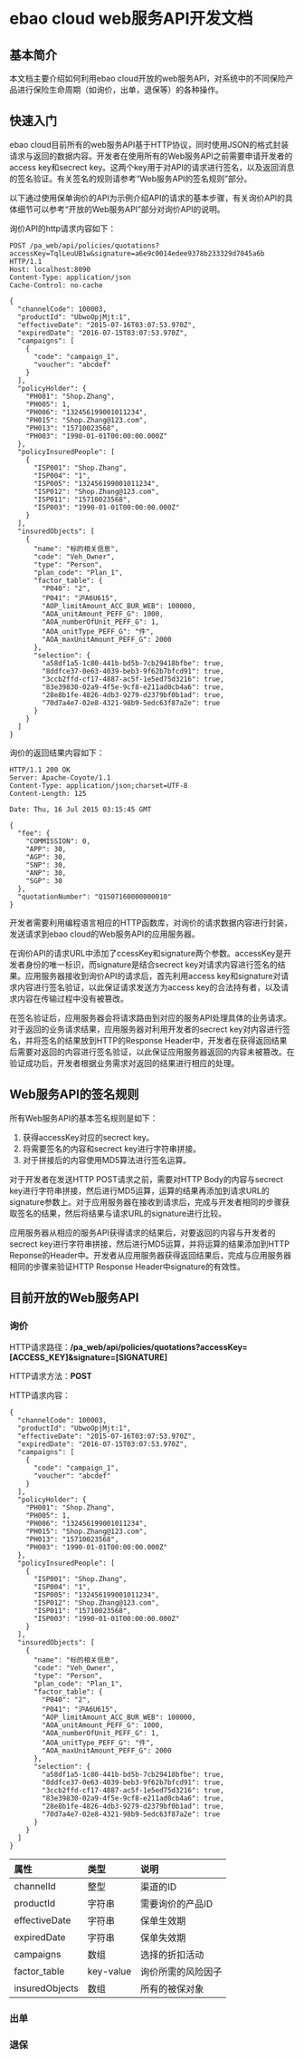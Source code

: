 
# ebao cloud web服务API开发文档

## 基本简介

本文档主要介绍如何利用ebao cloud开放的web服务API，对系统中的不同保险产品进行保险生命周期（如询价，出单，退保等）的各种操作。

## 快速入门

ebao cloud目前所有的web服务API基于HTTP协议，同时使用JSON的格式封装请求与返回的数据内容。开发者在使用所有的Web服务API之前需要申请开发者的access key和secrect key。这两个key用于对API的请求进行签名，以及返回消息的签名验证。有关签名的规则请参考“Web服务API的签名规则”部分。

以下通过使用保单询价的API为示例介绍API的请求的基本步骤，有关询价API的具体细节可以参考“开放的Web服务API”部分对询价API的说明。

询价API的http请求内容如下：

```
POST /pa_web/api/policies/quotations?accessKey=TqlLeuUB1w&signature=a6e9c0014edee9378b233329d7045a6b HTTP/1.1
Host: localhost:8090
Content-Type: application/json
Cache-Control: no-cache

{
  "channelCode": 100003,
  "productId": "UbwoOpjMjt:1",
  "effectiveDate": "2015-07-16T03:07:53.970Z",
  "expiredDate": "2016-07-15T03:07:53.970Z",
  "campaigns": [
    {
      "code": "campaign_1",
      "voucher": "abcdef"
    }
  ],
  "policyHolder": {
    "PH001": "Shop.Zhang",
    "PH005": 1,
    "PH006": "132456199001011234",
    "PH015": "Shop.Zhang@123.com",
    "PH013": "15710023568",
    "PH003": "1990-01-01T00:00:00.000Z"
  },
  "policyInsuredPeople": [
    {
      "ISP001": "Shop.Zhang",
      "ISP004": "1",
      "ISP005": "132456199001011234",
      "ISP012": "Shop.Zhang@123.com",
      "ISP011": "15710023568",
      "ISP003": "1990-01-01T00:00:00.000Z"
    }
  ],
  "insuredObjects": [
    {
      "name": "标的相关信息",
      "code": "Veh_Owner",
      "type": "Person",
      "plan_code": "Plan_1",
      "factor_table": {
        "P040": "2",
        "P041": "沪A6U615",
        "AOP_limitAmount_ACC_BUR_WEB": 100000,
        "AOA_unitAmount_PEFF_G": 1000,
        "AOA_numberOfUnit_PEFF_G": 1,
        "AOA_unitType_PEFF_G": "件",
        "AOA_maxUnitAmount_PEFF_G": 2000
      },
      "selection": {
        "a58df1a5-1c80-441b-bd5b-7cb29418bfbe": true,
        "8ddfce37-0e63-4039-beb3-9f62b7bfcd91": true,
        "3ccb2ffd-cf17-4887-ac5f-1e5ed75d3216": true,
        "83e39830-02a9-4f5e-9cf8-e211ad0cb4a6": true,
        "28e8b1fe-4826-4db3-9279-d2379bf0b1ad": true,
        "70d7a4e7-02e8-4321-98b9-5edc63f87a2e": true
      }
    }
  ]
}
```

询价的返回结果内容如下：
```
HTTP/1.1 200 OK
Server: Apache-Coyote/1.1
Content-Type: application/json;charset=UTF-8
Content-Length: 125

Date: Thu, 16 Jul 2015 03:15:45 GMT

{
  "fee": {
    "COMMISSION": 0,
    "APP": 30,
    "AGP": 30,
    "SNP": 30,
    "ANP": 30,
    "SGP": 30
  },
  "quotationNumber": "Q1507160000000010"
}
```

开发者需要利用编程语言相应的HTTP函数库，对询价的请求数据内容进行封装，发送请求到ebao cloud的Web服务API的应用服务器。

在询价API的请求URL中添加了ccessKey和signature两个参数。accessKey是开发者身份的唯一标识，而signature是结合secrect key对请求内容进行签名的结果。应用服务器接收到询价API的请求后，首先利用access key和signature对请求内容进行签名验证，以此保证请求发送方为access key的合法持有者，以及请求内容在传输过程中没有被篡改。

在签名验证后，应用服务器会将请求路由到对应的服务API处理具体的业务请求。对于返回的业务请求结果，应用服务器对利用开发者的secrect key对内容进行签名，并将签名的结果放到HTTP的Response Header中，开发者在获得返回结果后需要对返回的内容进行签名验证，以此保证应用服务器返回的内容未被篡改。在验证成功后，开发者根据业务需求对返回的结果进行相应的处理。

## Web服务API的签名规则

所有Web服务API的基本签名规则是如下：

1. 获得accessKey对应的secrect key。
2. 将需要签名的内容和secrect key进行字符串拼接。
3. 对于拼接后的内容使用MD5算法进行签名运算。

对于开发者在发送HTTP POST请求之前，需要对HTTP Body的内容与secrect key进行字符串拼接，然后进行MD5运算，运算的结果再添加到请求URL的signature参数上。对于应用服务器在接收到请求后，完成与开发者相同的步骤获取签名的结果，然后将结果与请求URL的signature进行比较。

应用服务器从相应的服务API获得请求的结果后，对要返回的内容与开发者的secrect key进行字符串拼接，然后进行MD5运算，并将运算的结果添加到HTTP Reponse的Header中。开发者从应用服务器获得返回结果后，完成与应用服务器相同的步骤来验证HTTP Response Header中signature的有效性。

## 目前开放的Web服务API

### 询价

HTTP请求路径：**/pa_web/api/policies/quotations?accessKey=[ACCESS_KEY]&signature=[SIGNATURE]**

HTTP请求方法：**POST**

HTTP请求内容：

```
{
  "channelCode": 100003,
  "productId": "UbwoOpjMjt:1",
  "effectiveDate": "2015-07-16T03:07:53.970Z",
  "expiredDate": "2016-07-15T03:07:53.970Z",
  "campaigns": [
    {
      "code": "campaign_1",
      "voucher": "abcdef"
    }
  ],
  "policyHolder": {
    "PH001": "Shop.Zhang",
    "PH005": 1,
    "PH006": "132456199001011234",
    "PH015": "Shop.Zhang@123.com",
    "PH013": "15710023568",
    "PH003": "1990-01-01T00:00:00.000Z"
  },
  "policyInsuredPeople": [
    {
      "ISP001": "Shop.Zhang",
      "ISP004": "1",
      "ISP005": "132456199001011234",
      "ISP012": "Shop.Zhang@123.com",
      "ISP011": "15710023568",
      "ISP003": "1990-01-01T00:00:00.000Z"
    }
  ],
  "insuredObjects": [
    {
      "name": "标的相关信息",
      "code": "Veh_Owner",
      "type": "Person",
      "plan_code": "Plan_1",
      "factor_table": {
        "P040": "2",
        "P041": "沪A6U615",
        "AOP_limitAmount_ACC_BUR_WEB": 100000,
        "AOA_unitAmount_PEFF_G": 1000,
        "AOA_numberOfUnit_PEFF_G": 1,
        "AOA_unitType_PEFF_G": "件",
        "AOA_maxUnitAmount_PEFF_G": 2000
      },
      "selection": {
        "a58df1a5-1c80-441b-bd5b-7cb29418bfbe": true,
        "8ddfce37-0e63-4039-beb3-9f62b7bfcd91": true,
        "3ccb2ffd-cf17-4887-ac5f-1e5ed75d3216": true,
        "83e39830-02a9-4f5e-9cf8-e211ad0cb4a6": true,
        "28e8b1fe-4826-4db3-9279-d2379bf0b1ad": true,
        "70d7a4e7-02e8-4321-98b9-5edc63f87a2e": true
      }
    }
  ]
}
```

| 属性  | 类型 | 说明 |
|:------------ |:---------------|:-----|
| channelId | 整型 | 渠道的ID |
| productId | 字符串 | 需要询价的产品ID |
| effectiveDate | 字符串 | 保单生效期 |
| expiredDate | 字符串 | 保单失效期 |
| campaigns | 数组 | 选择的折扣活动 |
| factor_table | key-value | 询价所需的风险因子 |
| insuredObjects | 数组 | 所有的被保对象 |

### 出单
### 退保


